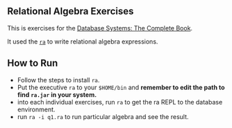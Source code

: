 ## Relational Algebra Exercises
This is exercises for the [Database Systems: The Complete Book](http://www.amazon.com/Database-Systems-Complete-Edition-ebook/dp/B004XJIVIC/ref=sr_1_2?ie=UTF8&qid=1358827547&sr=8-2&keywords=database+system+complete+book).

It used the [`ra`](http://www.cs.duke.edu/~junyang/ra/) to write relational algebra expressions.

## How to Run
- Follow the steps to install `ra`.
- Put the executive `ra` to your `$HOME/bin` and **remember to edit the path to find `ra.jar` in your system.**
- into each individual exercises, run `ra` to get the ra REPL to the database environment.
- run `ra -i q1.ra` to run particular algebra and see the result.
